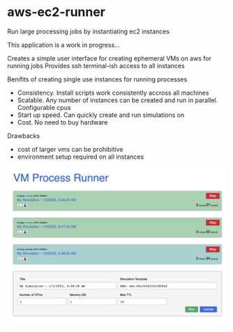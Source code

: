 # aws-ec2-runner
Run large processing jobs by instantiating ec2 instances

This application is a work in progress...

Creates a simple user interface for creating ephemeral VMs on aws for running jobs
Provides ssh terminal-ish access to all instances 

Benifits of creating single use instances for running processes
 - Consistency. Install scripts work consistently accross all machines 
 - Scalable. Any number of instances can be created and run in parallel. Configurable cpus 
 - Start up speed. Can quickly create and run simulations on 
 - Cost. No need to buy hardware
 
 
Drawbacks
 - cost of larger vms can be prohibitive
 - environment setup required on all instances


![Interface](https://raw.githubusercontent.com/nickolanack/aws-ec2-runner/main/vm-runner.png)
